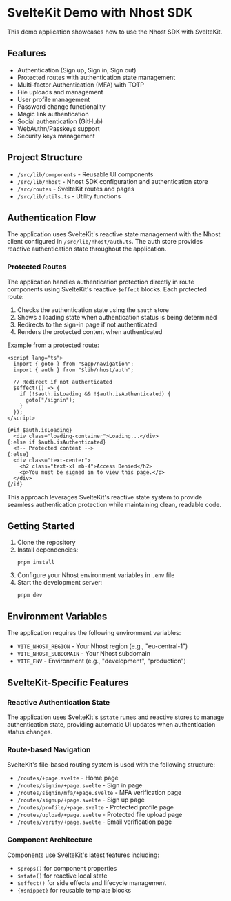 # SvelteKit Demo with Nhost SDK

This demo application showcases how to use the Nhost SDK with SvelteKit.

## Features

- Authentication (Sign up, Sign in, Sign out)
- Protected routes with authentication state management
- Multi-factor Authentication (MFA) with TOTP
- File uploads and management
- User profile management
- Password change functionality
- Magic link authentication
- Social authentication (GitHub)
- WebAuthn/Passkeys support
- Security keys management

## Project Structure

- `/src/lib/components` - Reusable UI components
- `/src/lib/nhost` - Nhost SDK configuration and authentication store
- `/src/routes` - SvelteKit routes and pages
- `/src/lib/utils.ts` - Utility functions

## Authentication Flow

The application uses SvelteKit's reactive state management with the Nhost client configured in `/src/lib/nhost/auth.ts`. The auth store provides reactive authentication state throughout the application.

### Protected Routes

The application handles authentication protection directly in route components using SvelteKit's reactive `$effect` blocks. Each protected route:

1. Checks the authentication state using the `$auth` store
2. Shows a loading state when authentication status is being determined
3. Redirects to the sign-in page if not authenticated
4. Renders the protected content when authenticated

Example from a protected route:

```svelte
<script lang="ts">
  import { goto } from "$app/navigation";
  import { auth } from "$lib/nhost/auth";

  // Redirect if not authenticated
  $effect(() => {
    if (!$auth.isLoading && !$auth.isAuthenticated) {
      goto("/signin");
    }
  });
</script>

{#if $auth.isLoading}
  <div class="loading-container">Loading...</div>
{:else if $auth.isAuthenticated}
  <!-- Protected content -->
{:else}
  <div class="text-center">
    <h2 class="text-xl mb-4">Access Denied</h2>
    <p>You must be signed in to view this page.</p>
  </div>
{/if}
```

This approach leverages SvelteKit's reactive state system to provide seamless authentication protection while maintaining clean, readable code.

## Getting Started

1. Clone the repository
2. Install dependencies:
   ```
   pnpm install
   ```
3. Configure your Nhost environment variables in `.env` file
4. Start the development server:
   ```
   pnpm dev
   ```

## Environment Variables

The application requires the following environment variables:

- `VITE_NHOST_REGION` - Your Nhost region (e.g., "eu-central-1")
- `VITE_NHOST_SUBDOMAIN` - Your Nhost subdomain
- `VITE_ENV` - Environment (e.g., "development", "production")

## SvelteKit-Specific Features

### Reactive Authentication State

The application uses SvelteKit's `$state` runes and reactive stores to manage authentication state, providing automatic UI updates when authentication status changes.

### Route-based Navigation

SvelteKit's file-based routing system is used with the following structure:

- `/routes/+page.svelte` - Home page
- `/routes/signin/+page.svelte` - Sign in page
- `/routes/signin/mfa/+page.svelte` - MFA verification page
- `/routes/signup/+page.svelte` - Sign up page
- `/routes/profile/+page.svelte` - Protected profile page
- `/routes/upload/+page.svelte` - Protected file upload page
- `/routes/verify/+page.svelte` - Email verification page

### Component Architecture

Components use SvelteKit's latest features including:

- `$props()` for component properties
- `$state()` for reactive local state
- `$effect()` for side effects and lifecycle management
- `{#snippet}` for reusable template blocks
